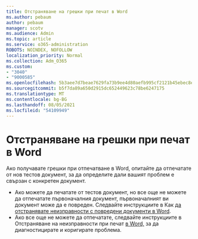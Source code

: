 ```yaml
---
title: Отстраняване на грешки при печат в Word
ms.author: pebaum
author: pebaum
manager: scotv
ms.audience: Admin
ms.topic: article
ms.service: o365-administration
ROBOTS: NOINDEX, NOFOLLOW
localization_priority: Normal
ms.collection: Adm_O365
ms.custom:
- "3040"
- "9000585"
ms.openlocfilehash: 5b3aee7d7beae7629fa73b9ee4d80aefb995cf2121b45ebec8e224c28c99489e
ms.sourcegitcommit: b5f7da89a650d2915dc652449623c78be6247175
ms.translationtype: MT
ms.contentlocale: bg-BG
ms.lasthandoff: 08/05/2021
ms.locfileid: "54109949"
---
```

# <a name="resolving-print-failures-in-word"></a>Отстраняване на грешки при печат в Word

Ако получавате грешки при отпечатване в Word, опитайте да отпечатате от нов тестов документ, за да определите дали вашият проблем е свързан с конкретен документ.

- Ако можете да печатате от тестов документ, но все още не можете да отпечатате първоначалния документ, първоначалният ви документ може да е повреден. Следвайте инструкциите в Как [да отстранявате неизправности с повредени документи в Word](https://docs.microsoft.com/office/troubleshoot/word/damaged-documents-in-word#update-microsoft-office-and-windows).
- Ако все още не можете да отпечатате, следвайте инструкциите в Отстраняване на неизправности при печат [в Word,](https://docs.microsoft.com/office/troubleshoot/word/print-failures-in-word) за да диагностицирате и коригирате проблема.